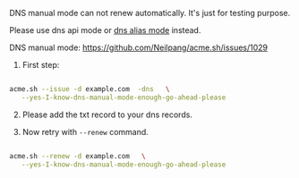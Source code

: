 DNS manual mode can not renew automatically.  It's just for testing purpose.

Please use dns api mode or [dns alias mode](https://github.com/Neilpang/acme.sh/wiki/DNS-alias-mode) instead.



DNS manual mode: 
https://github.com/Neilpang/acme.sh/issues/1029


1. First step:
```sh

acme.sh --issue -d example.com  -dns   \
   --yes-I-know-dns-manual-mode-enough-go-ahead-please

```

2. Please add the txt record to your dns records.


3. Now retry with `--renew` command.

```sh

acme.sh --renew -d example.com   \
   --yes-I-know-dns-manual-mode-enough-go-ahead-please
```